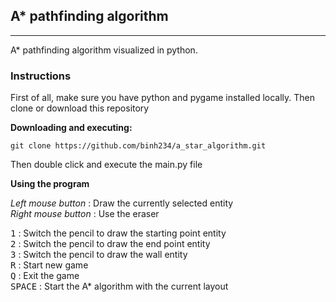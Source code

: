 ## A* pathfinding algorithm

---

A* pathfinding algorithm visualized in python.

### Instructions

First of all, make sure you have python and pygame installed locally. Then clone or download this repository 

**Downloading and executing:**

```git
git clone https://github.com/binh234/a_star_algorithm.git
```

Then double click and execute the main.py file


**Using the program**

*Left mouse button* : Draw the currently selected entity  
*Right mouse button* : Use the eraser  

<kbd>1</kbd> : Switch the pencil to draw the starting point entity    
<kbd>2</kbd> : Switch the pencil to draw the end point entity  
<kbd>3</kbd> : Switch the pencil to draw the wall entity  
<kbd>R</kbd> : Start new game  
<kbd>Q</kbd> : Exit the game  
<kbd>SPACE</kbd> : Start the A* algorithm with the current layout










